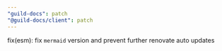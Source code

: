 ```yaml
---
"guild-docs": patch
"@guild-docs/client": patch
---
```


fix(esm): fix `mermaid` version and prevent further renovate auto updates
